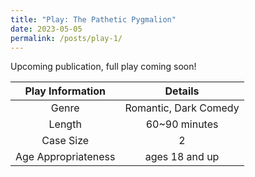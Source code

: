 ```yaml
---
title: "Play: The Pathetic Pygmalion"
date: 2023-05-05
permalink: /posts/play-1/
---
```


Upcoming publication, full play coming soon!

| Play Information      | Details               |
| :-------------------: | :-------------------: |
| Genre                 | Romantic, Dark Comedy |
| Length                | 60~90 minutes         |
| Case Size             | 2                     |
| Age Appropriateness   | ages 18 and up        |